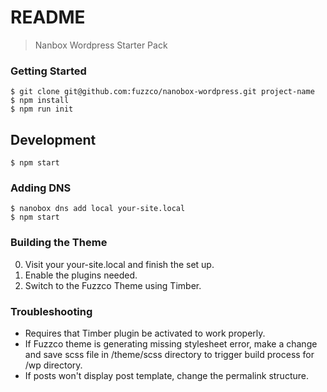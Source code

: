 # README

> Nanbox Wordpress Starter Pack

### Getting Started

```
$ git clone git@github.com:fuzzco/nanobox-wordpress.git project-name
$ npm install
$ npm run init
```

##  Development

```
$ npm start
```

### Adding DNS

```
$ nanobox dns add local your-site.local
$ npm start
```

### Building the Theme

0. Visit your your-site.local and finish the set up.
1. Enable the plugins needed.
2. Switch to the Fuzzco Theme using Timber.

### Troubleshooting
- Requires that Timber plugin be activated to work properly.
- If Fuzzco theme is generating missing stylesheet error, make a change and save scss file in /theme/scss directory to trigger build process for /wp directory.
- If posts won't display post template, change the permalink structure.


